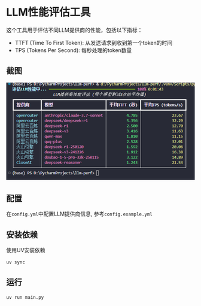 # LLM性能评估工具

这个工具用于评估不同LLM提供商的性能，包括以下指标：
- TTFT (Time To First Token): 从发送请求到收到第一个token的时间
- TPS (Tokens Per Second): 每秒处理的token数量

## 截图

![截图](./docs/image.png)
## 配置

在`config.yml`中配置LLM提供商信息, 参考`config.example.yml`

## 安装依赖

使用UV安装依赖

```bash
uv sync
```

## 运行

```bash
uv run main.py
```

